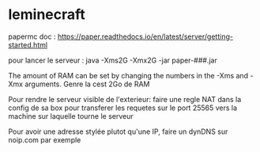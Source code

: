 # leminecraft

papermc doc : https://paper.readthedocs.io/en/latest/server/getting-started.html

pour lancer le serveur : 
java -Xms2G -Xmx2G -jar paper-###.jar

The amount of RAM can be set by changing the numbers in the -Xms and -Xmx arguments. Genre la cest 2Go de RAM

Pour rendre le serveur visible de l'exterieur:
faire une regle NAT dans la config de sa box pour transferer les requetes sur le port 25565 vers la machine sur laquelle tourne le serveur

Pour avoir une adresse stylée plutot qu'une IP, faire un dynDNS sur noip.com par exemple
